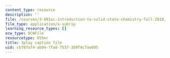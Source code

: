 ```yaml
---
content_type: resource
description: ''
file: /courses/3-091sc-introduction-to-solid-state-chemistry-fall-2010/cb787af4ab047fa87537350f4c7ae095_up3zP2z81SE.srt
file_type: application/x-subrip
learning_resource_types: []
ocw_type: OCWFile
resourcetype: Other
title: 3play caption file
uid: cb787af4-ab04-7fa8-7537-350f4c7ae095
---
```

